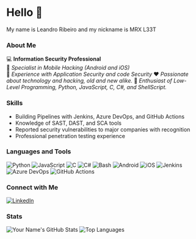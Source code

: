 # Hello 👋

My name is Leandro Ribeiro and my nickname is MRX L33T

### About Me
💻 **Information Security Professional**  
🔧 *Specialist in Mobile Hacking (Android and iOS)*  
🎯 *Experience with Application Security and code Security*
❤️ *Passionate about technology and hacking, old and new alike.* 
💬 *Enthusiast of Low-Level Programming, Python, JavaScript, C, C#, and ShellScript.*

### Skills
- Building Pipelines with Jenkins, Azure DevOps, and GitHub Actions
- Knowledge of SAST, DAST, and SCA tools
- Reported security vulnerabilities to major companies with recognition
- Professional penetration testing experience

### Languages and Tools
![Python](https://img.shields.io/badge/Python-3670A0?style=for-the-badge&logo=python&logoColor=ffdd54)
![JavaScript](https://img.shields.io/badge/JavaScript-323330?style=for-the-badge&logo=javascript&logoColor=F7DF1E)
![C](https://img.shields.io/badge/C-00599C?style=for-the-badge&logo=c&logoColor=white)
![C#](https://img.shields.io/badge/C%23-239120?style=for-the-badge&logo=c-sharp&logoColor=white)
![Bash](https://img.shields.io/badge/Shell_Script-121011?style=for-the-badge&logo=gnu-bash&logoColor=white)
![Android](https://img.shields.io/badge/Android-3DDC84?style=for-the-badge&logo=android&logoColor=white)
![iOS](https://img.shields.io/badge/iOS-000000?style=for-the-badge&logo=ios&logoColor=white)
![Jenkins](https://img.shields.io/badge/Jenkins-D24939?style=for-the-badge&logo=jenkins&logoColor=white)
![Azure DevOps](https://img.shields.io/badge/Azure_DevOps-0078D7?style=for-the-badge&logo=azure-devops&logoColor=white)
![GitHub Actions](https://img.shields.io/badge/GitHub_Actions-2088FF?style=for-the-badge&logo=github-actions&logoColor=white)


### Connect with Me
[![LinkedIn](https://img.shields.io/badge/LinkedIn-0077B5?style=for-the-badge&logo=linkedin&logoColor=white)](https://www.linkedin.com/in/rsouza-leandro/)
### Stats
![Your Name's GitHub Stats](https://github-readme-stats.vercel.app/api?username=mrxl33t&show_icons=true&theme=radical)
![Top Languages](https://github-readme-stats.vercel.app/api/top-langs/?username=mrxl33t&layout=compact&theme=radical)
